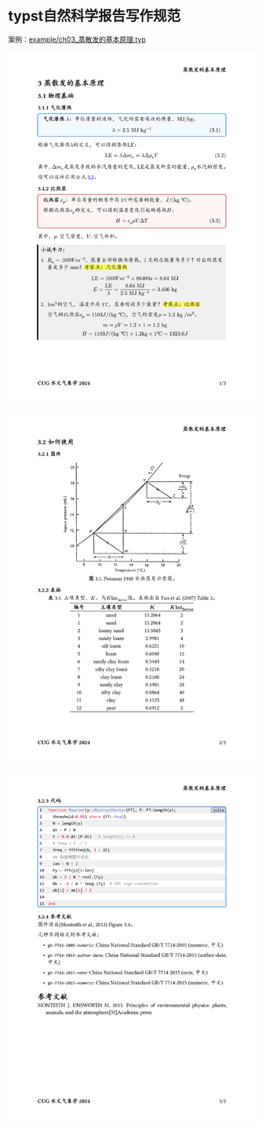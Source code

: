 # typst自然科学报告写作规范


案例：[example/ch03_蒸散发的基本原理.typ](example/ch03_蒸散发的基本原理.typ)


![](./example/ch03_1.png)

![](./example/ch03_2.png)

![](./example/ch03_3.png)
